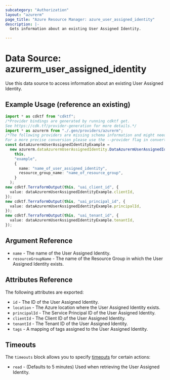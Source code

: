 ```yaml
---
subcategory: "Authorization"
layout: "azurerm"
page_title: "Azure Resource Manager: azure_user_assigned_identity"
description: |-
  Gets information about an existing User Assigned Identity.

---
```


# Data Source: azurerm\_user\_assigned\_identity

Use this data source to access information about an existing User Assigned Identity.

## Example Usage (reference an existing)

```typescript
import * as cdktf from "cdktf";
/*Provider bindings are generated by running cdktf get.
See https://cdk.tf/provider-generation for more details.*/
import * as azurerm from "./.gen/providers/azurerm";
/*The following providers are missing schema information and might need manual adjustments to synthesize correctly: azurerm.
For a more precise conversion please use the --provider flag in convert.*/
const dataAzurermUserAssignedIdentityExample =
  new azurerm.dataAzurermUserAssignedIdentity.DataAzurermUserAssignedIdentity(
    this,
    "example",
    {
      name: "name_of_user_assigned_identity",
      resource_group_name: "name_of_resource_group",
    }
  );
new cdktf.TerraformOutput(this, "uai_client_id", {
  value: dataAzurermUserAssignedIdentityExample.clientId,
});
new cdktf.TerraformOutput(this, "uai_principal_id", {
  value: dataAzurermUserAssignedIdentityExample.principalId,
});
new cdktf.TerraformOutput(this, "uai_tenant_id", {
  value: dataAzurermUserAssignedIdentityExample.tenantId,
});

```

## Argument Reference

* `name` -  The name of the User Assigned Identity.
* `resourceGroupName` - The name of the Resource Group in which the User Assigned Identity exists.

## Attributes Reference

The following attributes are exported:

* `id` - The ID of the User Assigned Identity.
* `location` - The Azure location where the User Assigned Identity exists.
* `principalId` - The Service Principal ID of the User Assigned Identity.
* `clientId` - The Client ID of the User Assigned Identity.
* `tenantId` - The Tenant ID of the User Assigned Identity.
* `tags` - A mapping of tags assigned to the User Assigned Identity.

## Timeouts

The `timeouts` block allows you to specify [timeouts](https://www.terraform.io/language/resources/syntax#operation-timeouts) for certain actions:

* `read` - (Defaults to 5 minutes) Used when retrieving the User Assigned Identity.
